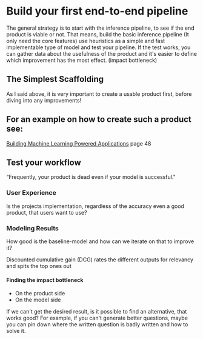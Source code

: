 # Build your first end-to-end pipeline

The general strategy is to start with the inference pipeline, to see if the end product is viable or not.
That means, build the basic inference pipeline (It only need the core features) use heuristics as a simple and fast
implementable type of model and test your pipeline.
If the test works, you can gather data about the usefulness of the product and it's easier to define which improvement 
has the most effect. (impact bottleneck)

## The Simplest Scaffolding
As I said above, it is very important to create a usable product first, before diving into any improvements!

## For an example on how to create such a product see:
[Building Machine Learning Powered Applications](https://www.oreilly.com/library/view/building-machine-learning/9781492045106/)
page 48

## Test your workflow
“Frequently, your product is dead even if your
model is successful."

### User Experience
Is the projects implementation, regardless of the accuracy even a good product, that users want to use?

### Modeling Results
How good is the baseline-model and how can we iterate on that to improve it?

Discounted cumulative gain (DCG) rates the different outputs for relevancy and spits the top ones out

#### Finding the impact bottleneck

* On the product side
* On the model side

If we can't get the desired result, is it possible to find an alternative, that works good?
For example, if you can't generate better questions, maybe you can pin down where the written question is badly written and how to solve it.


   